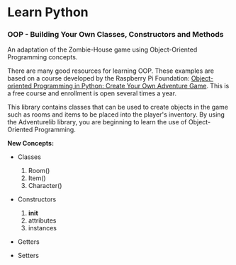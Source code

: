 # Learn Python

### OOP - Building Your Own Classes, Constructors and Methods

An adaptation of the Zombie-House game using Object-Oriented Programming concepts.

There are many good resources for learning OOP. These examples are based on a course developed by the Raspberry Pi Foundation:
[Object-oriented Programming in Python: Create Your Own Adventure Game](https://www.futurelearn.com/courses/object-oriented-principles). This is a free course and enrollment is open several times a year.

This library contains classes that can be used to create objects in the game such as rooms and items to be placed into the player's inventory. By using the Adventurelib library, you are beginning to learn the use of Object-Oriented Programming.

**New Concepts:**

* Classes
  1. Room()
  2. Item()
  3. Character()

* Constructors
  1. __init__
  2. attributes
  3. instances

* Getters

* Setters

